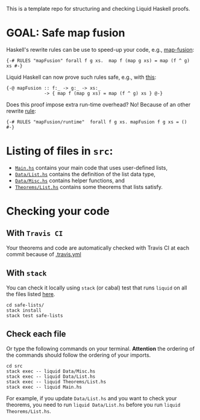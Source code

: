 This is a template repo for structuring and checking Liquid Haskell proofs. 

# GOAL: Safe map fusion

Haskell's rewrite rules can be use to speed-up your code, e.g., [map-fusion](https://github.com/nikivazou/theorem-proving-template/blob/54e8dfa32519c5a57c5c776b426a4af53bdcbb45/safe-lists/src/Theorems/List.hs#L72):

```
{-# RULES "mapFusion" forall f g xs.  map f (map g xs) = map (f ^ g) xs #-}
```

Liquid Haskell can now prove such rules safe, e.g., with [this](https://github.com/nikivazou/theorem-proving-template/blob/54e8dfa32519c5a57c5c776b426a4af53bdcbb45/safe-lists/src/Theorems/List.hs#L67-L68):

```
{-@ mapFusion :: f:_ -> g:_ -> xs:_ 
              -> { map f (map g xs) = map (f ^ g) xs } @-}
``` 

Does this proof impose extra run-time overhead? No! 
Because of an other rewrite [rule](https://github.com/nikivazou/theorem-proving-template/blob/54e8dfa32519c5a57c5c776b426a4af53bdcbb45/safe-lists/src/Theorems/List.hs#L79): 

```
{-# RULES "mapFusion/runtime"  forall f g xs. mapFusion f g xs = () #-}
```

# Listing of files in `src`:

- [`Main.hs`](https://github.com/nikivazou/theorem-proving-template/blob/master/safe-lists/src/Main.hs) contains your main code that uses user-defined lists,
- [`Data/List.hs`](https://github.com/nikivazou/theorem-proving-template/blob/master/safe-lists/src/Data/List.hs) contains the definition of the list data type,
- [`Data/Misc.hs`](https://github.com/nikivazou/theorem-proving-template/blob/master/safe-lists/src/Data/Misc.hs) contains helper functions, and
- [`Theorems/List.hs`](https://github.com/nikivazou/theorem-proving-template/blob/master/safe-lists/src/Theorems/List.hs) contains some theorems that lists satisfy.


# Checking your code 

## With `Travis CI`

Your theorems and code are automatically checked with Travis CI at each commit because of [.travis.yml](https://github.com/nikivazou/theorem-proving-template/blob/master/.travis.yml)

## With `stack`

You can check it locally using `stack` (or cabal) test that runs `liquid` on all the files listed [here](https://github.com/nikivazou/theorem-proving-template/blob/master/safe-lists/tests/Test.hs#L16).

```
cd safe-lists/
stack install 
stack test safe-lists
```

## Check each file

Or type the following commands on your terminal. **Attention** the ordering of the commands should follow the ordering of your imports.

```
cd src
stack exec -- liquid Data/Misc.hs
stack exec -- liquid Data/List.hs
stack exec -- liquid Theorems/List.hs
stack exec -- liquid Main.hs
```


For example, if you update `Data/List.hs` and you want to check your theorems, you need to run `liquid Data/List.hs` before you run `liquid Theorems/List.hs`.
